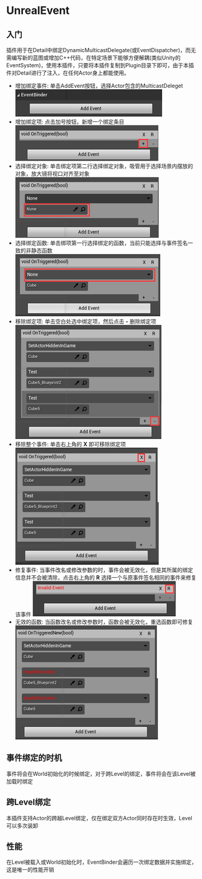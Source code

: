 # UnrealEvent
## 入门

插件用于在Detail中绑定DynamicMulticastDelegate(或EventDispatcher)，而无需编写新的蓝图或增加C++代码，在特定场景下能够方便解耦(类似Unity的EventSystem)，使用本插件，只要将本插件复制到Plugin目录下即可，由于本插件对Detail进行了注入，在任何Actor身上都能使用。

- 增加绑定事件: 单击AddEvent按钮，选择Actor包含的MulticastDeleget
  ![](GitImg\NewBindEvent.png)
- 增加绑定项: 点击加号按钮，新增一个绑定条目
  ![](GitImg\NewBindItem.png)
- 选择绑定对象: 单击绑定项第二行选择绑定对象，吸管用于选择场景内摆放的对象，放大镜将视口对齐至对象
  ![](GitImg\SelectObject.png)
- 选择绑定函数: 单击绑项第一行选择绑定的函数，当前只能选择与事件签名一致的非静态函数
  ![](GitImg\SelectFunction.png)
- 移除绑定项: 单击空白处选中绑定项，然后点击 **-** 删除绑定项
  ![](GitImg\RemoveBindItem.png)
- 移除整个事件: 单击右上角的 **X** 即可移除绑定项
  ![](GitImg\RemoveBindEvent.png)
- 修复事件: 当事件改名或修改参数的时，事件会被无效化，但是其所属的绑定信息并不会被清除，点击右上角的 **R** 选择一个与原事件签名相同的事件来修复该事件
  ![](GitImg\FixInvalidEvent.png)
- 无效的函数: 当函数改名或修改参数时，函数会被无效化，重选函数即可修复
  ![](GitImg\InvalidFunction.png)

## 事件绑定的时机

事件将会在World初始化的时候绑定，对于跨Level的绑定，事件将会在该Level被加载时绑定

## 跨Level绑定

本插件支持Actor的跨越Level绑定，仅在绑定双方Actor同时存在时生效，Level可以多次装卸

## 性能

在Level被载入或World初始化时，EventBinder会遍历一次绑定数据并实施绑定，这是唯一的性能开销